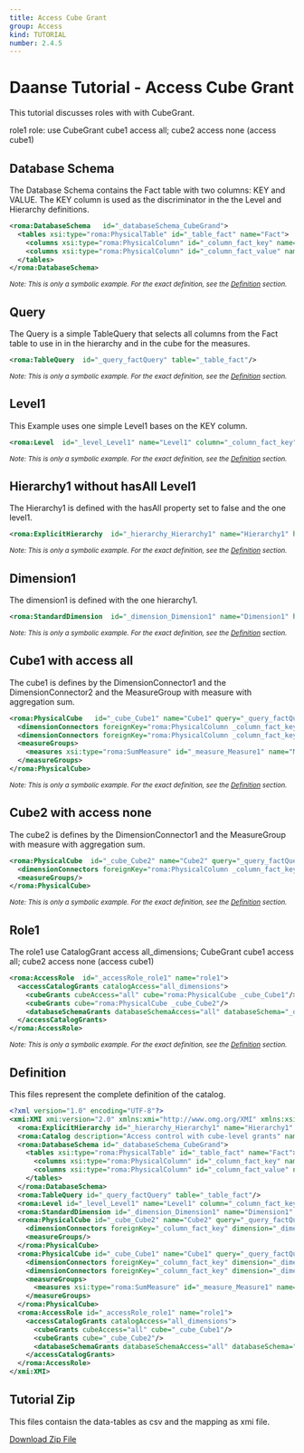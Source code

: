 ```yaml
---
title: Access Cube Grant
group: Access
kind: TUTORIAL
number: 2.4.5
---
```

# Daanse Tutorial - Access Cube Grant

This tutorial discusses roles with with CubeGrant.

role1 role:   use CubeGrant cube1 access all; cube2 access none (access cube1)



## Database Schema

The Database Schema contains the Fact table with two columns: KEY and VALUE. The KEY column is used as the discriminator in the the Level and Hierarchy definitions.


```xml
<roma:DatabaseSchema   id="_databaseSchema_CubeGrand">
  <tables xsi:type="roma:PhysicalTable" id="_table_fact" name="Fact">
    <columns xsi:type="roma:PhysicalColumn" id="_column_fact_key" name="KEY"/>
    <columns xsi:type="roma:PhysicalColumn" id="_column_fact_value" name="VALUE" type="Integer"/>
  </tables>
</roma:DatabaseSchema>

```
*<small>Note: This is only a symbolic example. For the exact definition, see the [Definition](#definition) section.</small>*
## Query

The Query is a simple TableQuery that selects all columns from the Fact table to use in in the hierarchy and in the cube for the measures.


```xml
<roma:TableQuery  id="_query_factQuery" table="_table_fact"/>

```
*<small>Note: This is only a symbolic example. For the exact definition, see the [Definition](#definition) section.</small>*
## Level1

This Example uses one simple Level1 bases on the KEY column.


```xml
<roma:Level  id="_level_Level1" name="Level1" column="_column_fact_key"/>

```
*<small>Note: This is only a symbolic example. For the exact definition, see the [Definition](#definition) section.</small>*
## Hierarchy1 without hasAll Level1

The Hierarchy1 is defined with the hasAll property set to false and the one level1.


```xml
<roma:ExplicitHierarchy  id="_hierarchy_Hierarchy1" name="Hierarchy1" hasAll="false" primaryKey="_column_fact_key" query="_query_factQuery" levels="_level_Level1"/>

```
*<small>Note: This is only a symbolic example. For the exact definition, see the [Definition](#definition) section.</small>*
## Dimension1

The dimension1 is defined with the one hierarchy1.


```xml
<roma:StandardDimension  id="_dimension_Dimension1" name="Dimension1" hierarchies="roma:ExplicitHierarchy _hierarchy_Hierarchy1"/>

```
*<small>Note: This is only a symbolic example. For the exact definition, see the [Definition](#definition) section.</small>*
## Cube1 with access all

The cube1 is defines by the DimensionConnector1 and the DimensionConnector2  and the MeasureGroup with measure with aggregation sum.


```xml
<roma:PhysicalCube   id="_cube_Cube1" name="Cube1" query="_query_factQuery">
  <dimensionConnectors foreignKey="roma:PhysicalColumn _column_fact_key" dimension="roma:StandardDimension _dimension_Dimension1" overrideDimensionName="Dimension1" id="_dimensionConnector_dimension11"/>
  <dimensionConnectors foreignKey="roma:PhysicalColumn _column_fact_key" dimension="roma:StandardDimension _dimension_Dimension1" overrideDimensionName="Dimension2" id="_dimensionConnector_dimension12"/>
  <measureGroups>
    <measures xsi:type="roma:SumMeasure" id="_measure_Measure1" name="Measure1" column="_column_fact_value"/>
  </measureGroups>
</roma:PhysicalCube>

```
*<small>Note: This is only a symbolic example. For the exact definition, see the [Definition](#definition) section.</small>*
## Cube2 with access none

The cube2 is defines by the DimensionConnector1 and the MeasureGroup with measure with aggregation sum.


```xml
<roma:PhysicalCube  id="_cube_Cube2" name="Cube2" query="_query_factQuery">
  <dimensionConnectors foreignKey="roma:PhysicalColumn _column_fact_key" dimension="roma:StandardDimension _dimension_Dimension1" overrideDimensionName="Dimension1" id="_dimensionConnector_dimension1"/>
  <measureGroups/>
</roma:PhysicalCube>

```
*<small>Note: This is only a symbolic example. For the exact definition, see the [Definition](#definition) section.</small>*
## Role1

The role1 use CatalogGrant access all_dimensions; CubeGrant cube1 access all; cube2 access none (access cube1)


```xml
<roma:AccessRole  id="_accessRole_role1" name="role1">
  <accessCatalogGrants catalogAccess="all_dimensions">
    <cubeGrants cubeAccess="all" cube="roma:PhysicalCube _cube_Cube1"/>
    <cubeGrants cube="roma:PhysicalCube _cube_Cube2"/>
    <databaseSchemaGrants databaseSchemaAccess="all" databaseSchema="_databaseSchema_CubeGrand"/>
  </accessCatalogGrants>
</roma:AccessRole>

```
*<small>Note: This is only a symbolic example. For the exact definition, see the [Definition](#definition) section.</small>*

## Definition

This files represent the complete definition of the catalog.

```xml
<?xml version="1.0" encoding="UTF-8"?>
<xmi:XMI xmi:version="2.0" xmlns:xmi="http://www.omg.org/XMI" xmlns:xsi="http://www.w3.org/2001/XMLSchema-instance" xmlns:roma="https://www.daanse.org/spec/org.eclipse.daanse.rolap.mapping">
  <roma:ExplicitHierarchy id="_hierarchy_Hierarchy1" name="Hierarchy1" hasAll="false" primaryKey="_column_fact_key" query="_query_factQuery" levels="_level_Level1"/>
  <roma:Catalog description="Access control with cube-level grants" name="Daanse Tutorial - Access Cube Grant" cubes="_cube_Cube1 _cube_Cube2" accessRoles="_accessRole_role1" dbschemas="_databaseSchema_CubeGrand"/>
  <roma:DatabaseSchema id="_databaseSchema_CubeGrand">
    <tables xsi:type="roma:PhysicalTable" id="_table_fact" name="Fact">
      <columns xsi:type="roma:PhysicalColumn" id="_column_fact_key" name="KEY"/>
      <columns xsi:type="roma:PhysicalColumn" id="_column_fact_value" name="VALUE" type="Integer"/>
    </tables>
  </roma:DatabaseSchema>
  <roma:TableQuery id="_query_factQuery" table="_table_fact"/>
  <roma:Level id="_level_Level1" name="Level1" column="_column_fact_key"/>
  <roma:StandardDimension id="_dimension_Dimension1" name="Dimension1" hierarchies="_hierarchy_Hierarchy1"/>
  <roma:PhysicalCube id="_cube_Cube2" name="Cube2" query="_query_factQuery">
    <dimensionConnectors foreignKey="_column_fact_key" dimension="_dimension_Dimension1" overrideDimensionName="Dimension1" id="_dimensionConnector_dimension1"/>
    <measureGroups/>
  </roma:PhysicalCube>
  <roma:PhysicalCube id="_cube_Cube1" name="Cube1" query="_query_factQuery">
    <dimensionConnectors foreignKey="_column_fact_key" dimension="_dimension_Dimension1" overrideDimensionName="Dimension1" id="_dimensionConnector_dimension11"/>
    <dimensionConnectors foreignKey="_column_fact_key" dimension="_dimension_Dimension1" overrideDimensionName="Dimension2" id="_dimensionConnector_dimension12"/>
    <measureGroups>
      <measures xsi:type="roma:SumMeasure" id="_measure_Measure1" name="Measure1" column="_column_fact_value"/>
    </measureGroups>
  </roma:PhysicalCube>
  <roma:AccessRole id="_accessRole_role1" name="role1">
    <accessCatalogGrants catalogAccess="all_dimensions">
      <cubeGrants cubeAccess="all" cube="_cube_Cube1"/>
      <cubeGrants cube="_cube_Cube2"/>
      <databaseSchemaGrants databaseSchemaAccess="all" databaseSchema="_databaseSchema_CubeGrand"/>
    </accessCatalogGrants>
  </roma:AccessRole>
</xmi:XMI>

```



## Tutorial Zip
This files contaisn the data-tables as csv and the mapping as xmi file.

<a href="./zip/tutorial.access.cubegrand.zip" download>Download Zip File</a>
